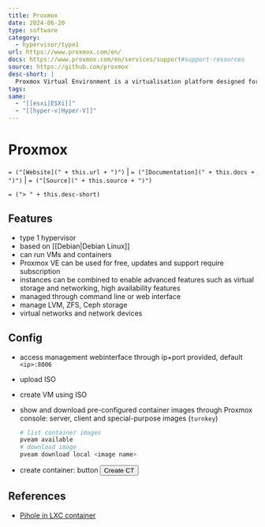 ```yaml
---
title: Proxmox
date: 2024-06-20
type: software
category:
  - hypervisor/type1
url: https://www.proxmox.com/en/
docs: https://www.proxmox.com/en/services/support#support-resources
source: https://github.com/proxmox
desc-short: |
  Proxmox Virtual Environment is a virtualisation platform designed for the provisioning of hyper-converged infrastructure. Proxmox allows deployment and management of virtual machines and containers. It is based on a modified Ubuntu LTS kernel. Two types of virtualization are supported: container-based with LXC, and full virtualization with KVM.
tags: 
same:
  - "[[esxi|ESXi]]"
  - "[[hyper-v|Hyper-V]]"
---
```

# Proxmox

`= ("[Website](" + this.url + ")")` | `= ("[Documentation](" + this.docs + ")")` | `= ("[Source](" + this.source + ")")`

`= ("> " + this.desc-short)`

## Features

- type 1 hypervisor
- based on [[Debian|Debian Linux]]
- can run VMs and containers
- Proxmox VE can be used for free, updates and support require subscription
- instances can be combined to enable advanced features such as virtual storage and networking, high availability features
- managed through command line or web interface
- manage LVM, ZFS, Ceph storage
- virtual networks and network devices


## Config

- access management webinterface through ip+port provided, default `<ip>:8006`
- upload ISO
- create VM using ISO
- show and download pre-configured container images through Proxmox console: server, client and special-purpose images (`turnkey`)
  
    ```bash
    # list container images
    pveam available
    # download image
  pveam download local <image name>
    ```

- create container: button  <button type='button'>Create CT</button>


## References

- [Pihole in LXC container][pihole-lxc]

[pihole-lxc]: <https://www.datahoards.com/installing-pi-hole-inside-a-proxmox-lxc-container/>